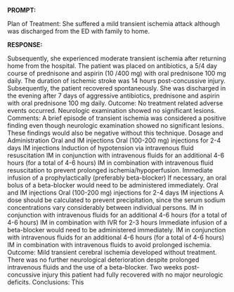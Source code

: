 **PROMPT:**

Plan of Treatment:  She suffered a mild transient ischemia attack although was discharged from the ED with family to home.

**RESPONSE:**

  Subsequently, she experienced moderate transient ischemia after returning home from the hospital. The patient was placed on antibiotics, a 5/4 day course of prednisone and aspirin (10 /400 mg) with oral prednisone 100 mg daily. The duration of ischemic stroke was 14 hours post-concussive injury. Subsequently, the patient recovered spontaneously. She was discharged in the evening after 7 days of aggressive antibiotics, prednisone and aspirin with oral prednisone 100 mg daily.  Outcome: No treatment related adverse events occurred. Neurologic examination showed no significant lesions.  Comments: A brief episode of transient ischemia was considered a positive finding even though neurologic examination showed no significant lesions. These findings would also be negative without this technique.  Dosage and Administration  Oral and IM injections  Oral (100-200 mg) injections for 2-4 days  IM injections  Induction of hypotension via intravenous fluid resuscitation  IM in conjunction with intravenous fluids for an additional 4-6 hours (for a total of 4-6 hours)  IM in combination with intravenous fluid resuscitation to prevent prolonged ischemia/hypoperfusion.  Immediate infusion of a prophylactically (preferably beta-blocker)  If necessary, an oral bolus of a beta-blocker would need to be administered immediately.  Oral and IM injections  Oral (100-200 mg) injections for 2-4 days  IM injections  A dose should be calculated to prevent precipitation, since the serum sodium concentrations vary considerably between individual persons.  IM in conjunction with intravenous fluids for an additional 4-6 hours (for a total of 4-6 hours)  IM in combination with IVR for 2-3 hours  Immediate infusion of a beta-blocker would need to be administered immediately.  IM in conjunction with intravenous fluids for an additional 4-6 hours (for a total of 4-6 hours)  IM in combination with intravenous fluids to avoid prolonged ischemia.  Outcome: Mild transient cerebral ischemia developed without treatment. There was no further neurological deterioration despite prolonged intravenous fluids and the use of a beta-blocker. Two weeks post-concussive injury this patient had fully recovered with no major neurologic deficits.  Conclusions: This